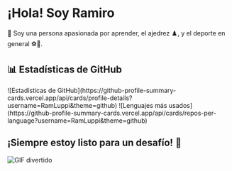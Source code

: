 # ¡Hola! Soy Ramiro

👋 Soy una persona apasionada por aprender, el ajedrez ♟️, y el deporte en general ⚽🏀.

## 📊 Estadísticas de GitHub
<div>
  ![Estadísticas de GitHub](https://github-profile-summary-cards.vercel.app/api/cards/profile-details?username=RamLuppi&theme=github)
  ![Lenguajes más usados](https://github-profile-summary-cards.vercel.app/api/cards/repos-per-language?username=RamLuppi&theme=github)
</div>

## ¡Siempre estoy listo para un desafío! 🚚
![GIF divertido](https://media.tenor.com/9AhA9h8JP6oAAAAM/cat-chess.gif)
